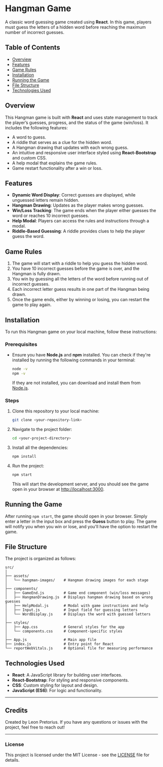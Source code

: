# Hangman Game

A classic word guessing game created using **React**. In this game, players must guess the letters of a hidden word before reaching the maximum number of incorrect guesses.

## Table of Contents

- [Overview](#overview)
- [Features](#features)
- [Game Rules](#game-rules)
- [Installation](#installation)
- [Running the Game](#running-the-game)
- [File Structure](#file-structure)
- [Technologies Used](#technologies-used)

## Overview

This Hangman game is built with **React** and uses state management to track the player’s guesses, progress, and the status of the game (win/loss). It includes the following features:

- A word to guess.
- A riddle that serves as a clue for the hidden word.
- A Hangman drawing that updates with each wrong guess.
- An intuitive and responsive user interface styled using **React-Bootstrap** and custom CSS.
- A help modal that explains the game rules.
- Game restart functionality after a win or loss.

## Features

- **Dynamic Word Display**: Correct guesses are displayed, while unguessed letters remain hidden.
- **Hangman Drawing**: Updates as the player makes wrong guesses.
- **Win/Loss Tracking**: The game ends when the player either guesses the word or reaches 10 incorrect guesses.
- **Help Modal**: Players can access the rules and instructions through a modal.
- **Riddle-Based Guessing**: A riddle provides clues to help the player guess the word.

## Game Rules

1. The game will start with a riddle to help you guess the hidden word.
2. You have 10 incorrect guesses before the game is over, and the Hangman is fully drawn.
3. You win by guessing all the letters of the word before running out of incorrect guesses.
4. Each incorrect letter guess results in one part of the Hangman being drawn.
5. Once the game ends, either by winning or losing, you can restart the game to play again.

## Installation

To run this Hangman game on your local machine, follow these instructions:

### Prerequisites

- Ensure you have **Node.js** and **npm** installed. You can check if they're installed by running the following commands in your terminal:

  ```bash
  node -v
  npm -v
  ```

  If they are not installed, you can download and install them from [Node.js](https://nodejs.org/).

### Steps

1. Clone this repository to your local machine:

   ```bash
   git clone <your-repository-link>
   ```
2. Navigate to the project folder:

   ```bash
   cd <your-project-directory>
   ```
3. Install all the dependencies:

   ```bash
   npm install
   ```
4. Run the project:

   ```bash
   npm start
   ```

   This will start the development server, and you should see the game open in your browser at [http://localhost:3000](http://localhost:3000).

## Running the Game

After running `npm start`, the game should open in your browser. Simply enter a letter in the input box and press the **Guess** button to play. The game will notify you when you win or lose, and you'll have the option to restart the game.

## File Structure

The project is organized as follows:

```
src/
│
├── assets/
│   └── hangman-images/    # Hangman drawing images for each stage
│
├── components/
│   ├── GameEnd.js         # Game end component (win/loss messages)
│   ├── HangmanDrawing.js  # Displays hangman drawing based on wrong guesses
│   ├── HelpModal.js       # Modal with game instructions and help
│   ├── Input.js           # Input field for guessing letters
│   └── WordDisplay.js     # Displays the word with guessed letters
│
├── styles/
│   ├── App.css            # General styles for the app
│   └── components.css     # Component-specific styles
│
├── App.js                 # Main app file
├── index.js               # Entry point for React
└── reportWebVitals.js     # Optional file for measuring performance
```

## Technologies Used

- **React**: A JavaScript library for building user interfaces.
- **React-Bootstrap**: For styling and responsive components.
- **CSS**: Custom styling for layout and design.
- **JavaScript (ES6)**: For logic and functionality.

---

## Credits

Created by Leon Pretorius. If you have any questions or issues with the project, feel free to reach out!

---

### License

This project is licensed under the MIT License - see the [LICENSE](LICENSE) file for details.
